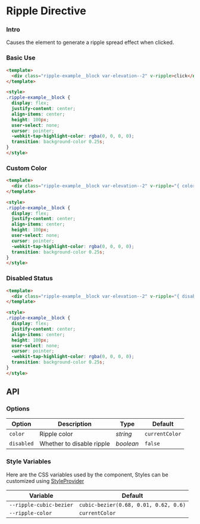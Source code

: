 # Ripple Directive

### Intro
Causes the element to generate a ripple spread effect when clicked.

### Basic Use

```html
<template>
  <div class="ripple-example__block var-elevation--2" v-ripple>click</div>
</template>

<style>
.ripple-example__block {
  display: flex;
  justify-content: center;
  align-items: center;
  height: 100px;
  user-select: none;
  cursor: pointer;
  -webkit-tap-highlight-color: rgba(0, 0, 0, 0);
  transition: background-color 0.25s;
}
</style>
```

### Custom Color

```html
<template>
  <div class="ripple-example__block var-elevation--2" v-ripple="{ color: '#2979ff' }">click</div>
</template>

<style>
.ripple-example__block {
  display: flex;
  justify-content: center;
  align-items: center;
  height: 100px;
  user-select: none;
  cursor: pointer;
  -webkit-tap-highlight-color: rgba(0, 0, 0, 0);
  transition: background-color 0.25s;
}
</style>
```

### Disabled Status

```html
<template>
  <div class="ripple-example__block var-elevation--2" v-ripple="{ disabled: true }">click</div>
</template>

<style>
.ripple-example__block {
  display: flex;
  justify-content: center;
  align-items: center;
  height: 100px;
  user-select: none;
  cursor: pointer;
  -webkit-tap-highlight-color: rgba(0, 0, 0, 0);
  transition: background-color 0.25s;
}
</style>
```

## API

### Options

| Option | Description | Type | Default | 
| --- | --- | --- | --- | 
| `color` | Ripple color | _string_ | `currentColor` |
| `disabled` | Whether to disable ripple | _boolean_ | `false` |

### Style Variables
Here are the CSS variables used by the component, Styles can be customized using [StyleProvider](#/en-US/style-provider)

| Variable | Default |
| --- | --- |
| `--ripple-cubic-bezier` | `cubic-bezier(0.68, 0.01, 0.62, 0.6)` |
| `--ripple-color` | `currentColor` |


